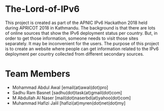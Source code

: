 # The-Lord-of-IPv6

This project is created as part of the APNIC IPv6 Hackathon 2018 held during APRICOT 2018 in Kathmandu. The background is that there are lots of online sources that show the IPv6 deployment status per country. But, in order to get those information, someone needs to visit those sites separately. It may be inconvenient for the users. The purpose of this project is to create an website where people can get information related to the IPv6 deployment per country collected from different secondary sources.

# Team Members

- Mohammad Abdul Awal [email(at)awal(dot)pro]
- Sadhu Ram Basnet [sadhu(dot)task(at)gmail(dot)com]
- M Abdullah Al Naser [mail(dot)naserbd(at)yahoo(dot)com]
- Muhammad Hafizi Jalil [hafizi(at)myren(dot)net(dot)my]
